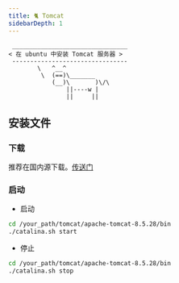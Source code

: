 ```yaml
---
title: 🐈 Tomcat
sidebarDepth: 1
---
```


```:no-line-numbers
 ________________________________
< 在 ubuntu 中安装 Tomcat 服务器 >
 --------------------------------
        \   ^__^
         \  (==)\_______
            (__)\       )\/\
                ||----w |
                ||     ||
```

## 安装文件

### 下载

推荐在国内源下载。[传送门](https://mirrors.tuna.tsinghua.edu.cn/apache/tomcat/)

### 启动

- 启动

```sh
cd /your_path/tomcat/apache-tomcat-8.5.28/bin
./catalina.sh start
```

- 停止

```sh
cd /your_path/tomcat/apache-tomcat-8.5.28/bin
./catalina.sh stop
```